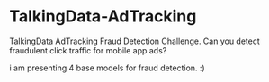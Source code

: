 # TalkingData-AdTracking
TalkingData AdTracking Fraud Detection Challenge.
Can you detect fraudulent click traffic for mobile app ads?


i am presenting 4 base models for fraud detection. :)    
